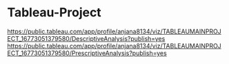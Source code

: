 # Tableau-Project
https://public.tableau.com/app/profile/anjana8134/viz/TABLEAUMAINPROJECT_16773051379580/DescriptiveAnalysis?publish=yes
https://public.tableau.com/app/profile/anjana8134/viz/TABLEAUMAINPROJECT_16773051379580/PrescriptiveAnalysis?publish=yes
